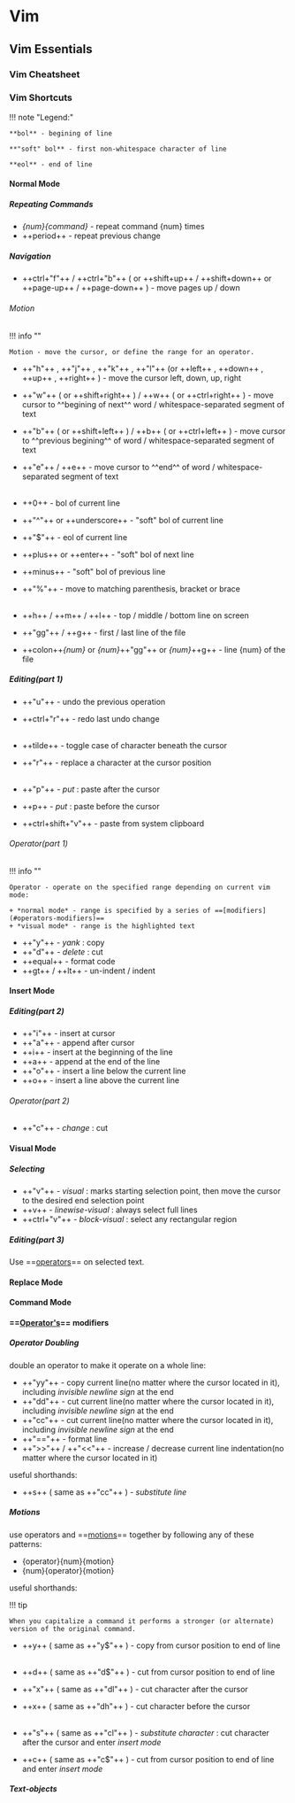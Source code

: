 # Vim

## Vim Essentials

### Vim Cheatsheet

<object data="./vim-cheatsheet-1.pdf" type="application/pdf" class="pdf"></object>

<object data="./vim-cheatsheet-2.pdf" type="application/pdf" class="pdf"></object>

<object data="./vi-vim-cheatsheet.pdf" type="application/pdf" class="pdf"></object>

### Vim Shortcuts

!!! note "Legend:"

    **bol** - begining of line

    **"soft" bol** - first non-whitespace character of line

    **eol** - end of line

#### Normal Mode

##### Repeating Commands

+ *{num}{command}* - repeat command {num} times
+ ++period++ - repeat previous change

##### Navigation

+ ++ctrl+"f"++ / ++ctrl+"b"++ ( or ++shift+up++ / ++shift+down++ or ++page-up++ / ++page-down++ ) - move pages up / down

###### Motion

!!! info ""

    Motion - move the cursor, or define the range for an operator.

+ ++"h"++ , ++"j"++ , ++"k"++ , ++"l"++ (or ++left++ , ++down++ , ++up++ , ++right++ ) - move the cursor left, down, up, right
+ ++"w"++ ( or ++shift+right++ ) / ++w++ ( or ++ctrl+right++ ) - move cursor to ^^begining of next^^ word / whitespace-separated segment of text
+ ++"b"++ ( or ++shift+left++ ) / ++b++ ( or ++ctrl+left++ ) - move cursor to ^^previous begining^^ of word / whitespace-separated segment of text
+ ++"e"++ / ++e++ - move cursor to ^^end^^ of word / whitespace-separated segment of text
<br/><br/>

+ ++0++ - bol of current line
+ ++"^"++ or ++underscore++ - "soft" bol of current line
+ ++"$"++ - eol of current line
+ ++plus++ or ++enter++ - "soft" bol of next line
+ ++minus++ - "soft" bol of previous line
+ ++"%"++ - move to matching parenthesis, bracket or brace
<br/><br/>

+ ++h++ / ++m++ / ++l++ - top / middle / bottom line on screen
+ ++"gg"++ / ++g++ - first / last line of the file
+ ++colon++*{num}* or *{num}*++"gg"++ or *{num}*++g++ - line {num} of the file

##### Editing(part 1)

+ ++"u"++ - undo the previous operation
+ ++ctrl+"r"++ - redo last undo change
<br/><br/>

+ ++tilde++ - toggle case of character beneath the cursor
+ ++"r"++ - replace a character at the cursor position
<br/><br/>

+ ++"p"++ - *put* : paste after the cursor
+ ++p++ - *put* : paste before the cursor
+ ++ctrl+shift+"v"++ - paste from system clipboard

###### Operator(part 1)

!!! info ""

    Operator - operate on the specified range depending on current vim mode:

    + *normal mode* - range is specified by a series of ==[modifiers](#operators-modifiers)==
    + *visual mode* - range is the highlighted text

+ ++"y"++ - *yank* : copy
+ ++"d"++ - *delete* : cut
+ ++equal++ - format code
+ ++gt++ / ++lt++ - un-indent / indent

#### Insert Mode

##### Editing(part 2)

+ ++"i"++ - insert at cursor
+ ++"a"++ - append after cursor
+ ++i++ - insert at the beginning of the line
+ ++a++ - append at the end of the line
+ ++"o"++ - insert a line below the current line
+ ++o++ - insert a line above the current line

###### Operator(part 2)

+ ++"c"++ - *change* : cut

#### Visual Mode

##### Selecting

+ ++"v"++ - *visual* : marks starting selection point, then move the cursor to the desired end selection point
+ ++v++ - *linewise-visual* : always select full lines
+ ++ctrl+"v"++ - *block-visual* : select any rectangular region

##### Editing(part 3)

Use ==[operators](#operatorpart-1)== on selected text.

#### Replace Mode

#### Command Mode

#### ==[Operator's](#operatorpart-1)== modifiers

##### Operator Doubling

double an operator to make it operate on a whole line:

+ ++"yy"++ - copy current line(no matter where the cursor located in it), including *invisible newline sign* at the end
+ ++"dd"++ - cut current line(no matter where the cursor located in it), including *invisible newline sign* at the end
+ ++"cc"++ - cut current line(no matter where the cursor located in it), including *invisible newline sign* at the end
+ ++"=="++ - format line
+ ++">>"++ / ++"<<"++ - increase / decrease current line indentation(no matter where the cursor located in it)

useful shorthands:

+ ++s++ ( same as ++"cc"++ ) - *substitute line*

##### Motions

use operators and ==[motions](#motion)== together by following any of these patterns:

+ {operator}{num}{motion}
+ {num}{operator}{motion}

useful shorthands:

!!! tip

    When you capitalize a command it performs a stronger (or alternate) version of the original command.

+ ++y++ ( same as ++"y$"++ ) - copy from cursor position to end of line
<br/><br/>

+ ++d++ ( same as ++"d$"++ ) - cut from cursor position to end of line
+ ++"x"++ ( same as ++"dl"++ ) - cut character after the cursor
+ ++x++ ( same as ++"dh"++ ) - cut character before the cursor
<br/><br/>

+ ++"s"++ ( same as ++"cl"++ ) - *substitute character* :  cut character after the cursor and enter *insert mode*
+ ++c++ ( same as ++"c$"++ ) - cut from cursor position to end of line and enter *insert mode*

##### Text-objects
